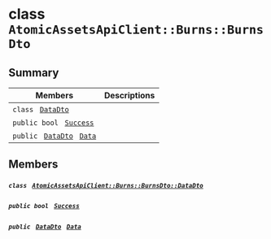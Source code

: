 # class `AtomicAssetsApiClient::Burns::BurnsDto` 

## Summary

 Members                                | Descriptions                                
----------------------------------------|---------------------------------------------
`class ` [`DataDto`](.github/workflows/documentation/md/AtomicAssetsApiClient--Burns--BurnsDto--DataDto.md#class_atomic_assets_api_client_1_1_burns_1_1_burns_dto_1_1_data_dto)        | 
`public bool ` [`Success`](#class_atomic_assets_api_client_1_1_burns_1_1_burns_dto_1a506fb037fbb6bfe8f254c021a2c3cfac) | 
`public ` [`DataDto`](.github/workflows/documentation/md/AtomicAssetsApiClient--Burns--BurnsDto--DataDto.md#class_atomic_assets_api_client_1_1_burns_1_1_burns_dto_1_1_data_dto)` ` [`Data`](#class_atomic_assets_api_client_1_1_burns_1_1_burns_dto_1a6ed89521b3da4f30d2ab82c36d0afd13) | 

## Members

##### `class ` [`AtomicAssetsApiClient::Burns::BurnsDto::DataDto`](.github/workflows/documentation/md/AtomicAssetsApiClient--Burns--BurnsDto--DataDto.md#class_atomic_assets_api_client_1_1_burns_1_1_burns_dto_1_1_data_dto) 

##### `public bool ` [`Success`](#class_atomic_assets_api_client_1_1_burns_1_1_burns_dto_1a506fb037fbb6bfe8f254c021a2c3cfac) 

##### `public ` [`DataDto`](.github/workflows/documentation/md/AtomicAssetsApiClient--Burns--BurnsDto--DataDto.md#class_atomic_assets_api_client_1_1_burns_1_1_burns_dto_1_1_data_dto)` ` [`Data`](#class_atomic_assets_api_client_1_1_burns_1_1_burns_dto_1a6ed89521b3da4f30d2ab82c36d0afd13) 


